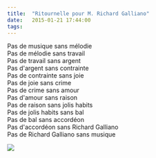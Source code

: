 ```yaml
---
title:  "Ritournelle pour M. Richard Galliano"
date:   2015-01-21 17:44:00
tags:   
---
```


<p>Pas de musique sans mélodie<br/>Pas de mélodie sans travail<br/>Pas de travail sans argent<br/>Pas d'argent sans contrainte<br/>Pas de contrainte sans joie<br/>Pas de joie sans crime<br/>Pas de crime sans amour<br/>Pas d'amour sans raison<br/>Pas de raison sans jolis habits<br/>Pas de jolis habits sans bal<br/>Pas de bal sans accordéon<br/>Pas d'accordéon sans Richard Galliano<br/>Pas de Richard Galliano sans musique</p>
<p><img src="https://31.media.tumblr.com/0ca8572c931e5cfdd70db09177a9b93c/tumblr_inline_nijdllh4f91r8k9kn.jpg"/></p>
